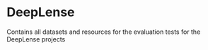 # DeepLense

Contains all datasets and resources for the evaluation tests for the DeepLense projects
